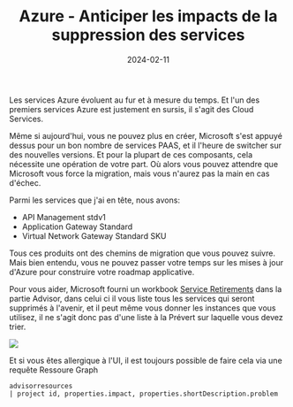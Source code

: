 ﻿---
layout: post
title: Azure - Anticiper les impacts de la suppression des services
date: 2024-02-11
categories: [ "Azure" ]
githubcommentIdtoreplace: 
---

Les services Azure évoluent au fur et à mesure du temps. Et l'un des premiers services Azure est justement en sursis, il s'agit des Cloud Services.

Même si aujourd'hui, vous ne pouvez plus en créer, Microsoft s'est appuyé dessus pour un bon nombre de services PAAS, et il l'heure de switcher sur des nouvelles versions. Et pour la plupart de ces composants, cela nécessite une opération de votre part. Où alors vous pouvez attendre que Microsoft vous force la migration, mais vous n'aurez pas la main en cas d'échec.

Parmi les services que j'ai en tête, nous avons:

- API Management stdv1
- Application Gateway Standard
- Virtual Network Gateway Standard SKU

Tous ces produits ont des chemins de migration que vous pouvez suivre. Mais bien entendu, vous ne pouvez passer votre temps sur les mises à jour d'Azure pour construire votre roadmap applicative.

Pour vous aider, Microsoft fourni un workbook [Service Retirements](https://portal.azure.com/#view/Microsoft_Azure_Expert/AdvisorMenuBlade/~/workbooks) dans la partie Advisor, dans celui ci il vous liste tous les services qui seront supprimés à l'avenir, et il peut même vous donner les instances que vous utilisez, il ne s'agit donc pas d'une liste à la Prévert sur laquelle vous devez trier.

![](https://techcommunity.microsoft.com/t5/image/serverpage/image-id/480301iEEB40BE3470595B6/image-dimensions/632x283?v=v2&WT.mc_id=AZ-MVP-4039694)

Et si vous êtes allergique à l'UI, il est toujours possible de faire cela via une requête Ressoure Graph

```kql
advisorresources
| project id, properties.impact, properties.shortDescription.problem
```
